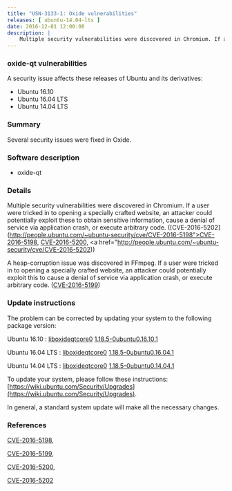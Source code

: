 ```yaml
---
title: "USN-3133-1: Oxide vulnerabilities"
releases: [ ubuntu-14.04-lts ]
date: 2016-12-01 12:00:00
description: |
    Multiple security vulnerabilities were discovered in Chromium. If a user were tricked in to opening a specially crafted website, an attacker could potentially exploit these to obtain sensitive information, cause a denial of service via application crash, or execute arbitrary code. ([CVE-2016-5202](http://people.ubuntu.com/~ubuntu-security/cve/CVE-2016-5198">CVE-2016-5198</a>, <a href="http://people.ubuntu.com/~ubuntu-security/cve/CVE-2016-5200">CVE-2016-5200</a>, <a href="http://people.ubuntu.com/~ubuntu-security/cve/CVE-2016-5202))
--- 
```

 
### oxide-qt vulnerabilities

A security issue affects these releases of Ubuntu and its derivatives:

* Ubuntu 16.10
* Ubuntu 16.04 LTS
* Ubuntu 14.04 LTS

### Summary

Several security issues were fixed in Oxide. 

### Software description

* oxide-qt 

### Details

Multiple security vulnerabilities were discovered in Chromium. If a user were tricked in to opening a specially crafted website, an attacker could potentially exploit these to obtain sensitive information, cause a denial of service via application crash, or execute arbitrary code. ([CVE-2016-5202](http://people.ubuntu.com/~ubuntu-security/cve/CVE-2016-5198">CVE-2016-5198</a>, <a href="http://people.ubuntu.com/~ubuntu-security/cve/CVE-2016-5200">CVE-2016-5200</a>, <a href="http://people.ubuntu.com/~ubuntu-security/cve/CVE-2016-5202))

A heap-corruption issue was discovered in FFmpeg. If a user were tricked in to opening a specially crafted website, an attacker could potentially exploit this to cause a denial of service via application crash, or execute arbitrary code. ([CVE-2016-5199](http://people.ubuntu.com/~ubuntu-security/cve/CVE-2016-5199)) 

### Update instructions

The problem can be corrected by updating your system to the following package version:

Ubuntu 16.10
 : [liboxideqtcore0](https://launchpad.net/ubuntu/+source/oxide-qt) <span> [1.18.5-0ubuntu0.16.10.1](https://launchpad.net/ubuntu/+source/oxide-qt/1.18.5-0ubuntu0.16.10.1) </span> 

Ubuntu 16.04 LTS
 : [liboxideqtcore0](https://launchpad.net/ubuntu/+source/oxide-qt) <span> [1.18.5-0ubuntu0.16.04.1](https://launchpad.net/ubuntu/+source/oxide-qt/1.18.5-0ubuntu0.16.04.1) </span> 

Ubuntu 14.04 LTS
 : [liboxideqtcore0](https://launchpad.net/ubuntu/+source/oxide-qt) <span> [1.18.5-0ubuntu0.14.04.1](https://launchpad.net/ubuntu/+source/oxide-qt/1.18.5-0ubuntu0.14.04.1) </span> 

To update your system, please follow these instructions: [https://wiki.ubuntu.com/Security/Upgrades](https://wiki.ubuntu.com/Security/Upgrades).

In general, a standard system update will make all the necessary changes. 

### References

 [CVE-2016-5198](http://people.ubuntu.com/~ubuntu-security/cve/CVE-2016-5198), 

 [CVE-2016-5199](http://people.ubuntu.com/~ubuntu-security/cve/CVE-2016-5199), 

 [CVE-2016-5200](http://people.ubuntu.com/~ubuntu-security/cve/CVE-2016-5200), 

 [CVE-2016-5202](http://people.ubuntu.com/~ubuntu-security/cve/CVE-2016-5202)
 
